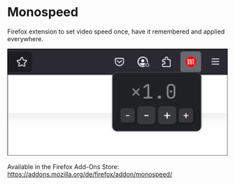 # Monospeed
Firefox extension to set video speed once, have it remembered and applied everywhere.
  
![Screenshot](./screenshot.png)
  
Available in the Firefox Add-Ons Store: https://addons.mozilla.org/de/firefox/addon/monospeed/  
